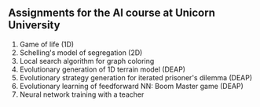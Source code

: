 ## Assignments for the AI course at Unicorn University
1. Game of life (1D)
2. Schelling's model of segregation (2D)
3. Local search algorithm for graph coloring
4. Evolutionary generation of 1D terrain model (DEAP)
5. Evolutionary strategy generation for iterated prisoner's dilemma (DEAP)
6. Evolutionary learning of feedforward NN: Boom Master game (DEAP)
7. Neural network training with a teacher
